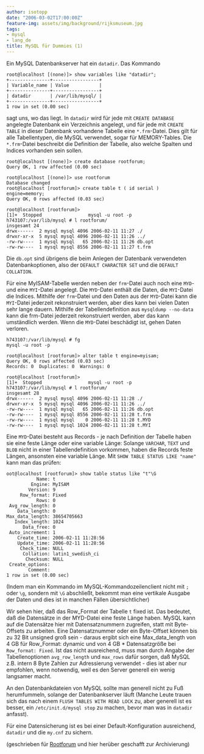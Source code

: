 ```yaml
---
author: isotopp
date: "2006-03-02T17:00:00Z"
feature-img: assets/img/background/rijksmuseum.jpg
tags:
- mysql
- lang_de
title: MySQL für Dummies (1)
---
```


Ein MySQL Datenbankserver hat ein `datadir`. Das Kommando

```console
root@localhost [(none)]> show variables like "datadir";
+---------------+-----------------+
| Variable_name | Value           |
+---------------+-----------------+
| datadir       | /var/lib/mysql/ |
+---------------+-----------------+
1 row in set (0.00 sec)
```

sagt uns, wo das liegt.
In `datadir` wird für jede mit `CREATE DATABASE` angelegte Datenbank ein Verzeichnis angelegt, und für jede mit `CREATE TABLE` in dieser Datenbank vorhandene Tabelle eine `*.frm`-Datei. 
Dies gilt für alle Tabellentypen, die MySQL verwendet, sogar für MEMORY-Tables. 
Die `*.frm`-Datei beschreibt die Definition der Tabelle, also welche Spalten und Indices vorhanden sein sollen.

```console
root@localhost [(none)]> create database rootforum;
Query OK, 1 row affected (0.00 sec)

root@localhost [(none)]> use rootforum
Database changed
root@localhost [rootforum]> create table t ( id serial ) engine=memory;
Query OK, 0 rows affected (0.03 sec)

root@localhost [rootforum]>
[1]+  Stopped                 mysql -u root -p
h743107:/var/lib/mysql # l rootforum/
insgesamt 24
drwx------  2 mysql mysql 4096 2006-02-11 11:27 ./
drwxr-xr-x  5 mysql mysql 4096 2006-02-11 11:26 ../
-rw-rw----  1 mysql mysql   65 2006-02-11 11:26 db.opt
-rw-rw----  1 mysql mysql 8556 2006-02-11 11:27 t.frm
```

Die `db.opt` sind übrigens die beim Anlegen der Datenbank verwendeten Datenbankoptionen, also der `DEFAULT CHARACTER SET` und die `DEFAULT COLLATION`.

Für eine MyISAM-Tabelle werden neben der `frm`-Datei auch noch eine `MYD`- und eine `MYI`-Datei angelegt.
Die `MYD`-Datei enthält die Daten, die `MYI`-Datei die Indices.
Mithilfe der `frm`-Datei und den Daten aus der `MYD`-Datei kann die `MYI`-Datei jederzeit rekonstruiert werden, aber dies kann bei vielen Daten sehr lange dauern.
Mithilfe der Tabellendefinition aus `mysqldump --no-data` kann die frm-Datei jederzeit rekonstruiert werden, aber das kann umständlich werden. 
Wenn die `MYD`-Datei beschädigt ist, gehen Daten verloren.

```console
h743107:/var/lib/mysql # fg
mysql -u root -p

root@localhost [rootforum]> alter table t engine=myisam;
Query OK, 0 rows affected (0.03 sec)
Records: 0  Duplicates: 0  Warnings: 0

root@localhost [rootforum]>
[1]+  Stopped                 mysql -u root -p
h743107:/var/lib/mysql # l rootforum/
insgesamt 28
drwx------  2 mysql mysql 4096 2006-02-11 11:28 ./
drwxr-xr-x  5 mysql mysql 4096 2006-02-11 11:26 ../
-rw-rw----  1 mysql mysql   65 2006-02-11 11:26 db.opt
-rw-rw----  1 mysql mysql 8556 2006-02-11 11:28 t.frm
-rw-rw----  1 mysql mysql    0 2006-02-11 11:28 t.MYD
-rw-rw----  1 mysql mysql 1024 2006-02-11 11:28 t.MYI
```

Eine `MYD`-Datei besteht aus Records - je nach Definition der Tabelle haben sie eine feste Länge oder eine variable Länge:
Solange `VARCHAR`, `TEXT` und `BLOB` nicht in einer Tabellendefinition vorkommen, haben die Records feste Längen, ansonsten eine variable Länge.
Mit `SHOW TABLE STATUS LIKE "name"` kann man das prüfen:

```console
oot@localhost [rootforum]> show table status like "t"\G
           Name: t
         Engine: MyISAM
        Version: 9
     Row_format: Fixed
           Rows: 0
 Avg_row_length: 0
    Data_length: 0
Max_data_length: 38654705663
   Index_length: 1024
      Data_free: 0
 Auto_increment: 1
    Create_time: 2006-02-11 11:28:56
    Update_time: 2006-02-11 11:28:56
     Check_time: NULL
      Collation: latin1_swedish_ci
       Checksum: NULL
 Create_options:
        Comment:
1 row in set (0.00 sec)
```

(Indem man ein Kommando im MySQL-Kommandozeilenclient nicht mit `;` oder `\g`, sondern mit `\G` abschließt, bekommt man eine vertikale Ausgabe der Daten und dies ist in manchen Fällen übersichtlicher)

Wir sehen hier, daß das Row_Format der Tabelle `t` fixed ist.
Das bedeutet, daß die Datensätze in der MYD-Datei eine feste Länge haben.
MySQL kann auf die Datensätze hier mit Datensatznummern zugreifen, statt mit Byte-Offsets zu arbeiten. 
Eine Datensatznummer oder ein Byte-Offset können bis zu 32 Bit unsigned groß sein - daraus ergibt sich eine Max_data_length von 4 GB für Row_Format:
dynamic und von 4 GB \* Datensatzgröße bei `Row_format: Fixed`.
Ist das nicht ausreichend, muss man durch Angabe der Tabellenoptionen `avg_row_length` und `max_rows` dafür sorgen, daß MySQL z.B. intern 8 Byte Zahlen zur Adressierung verwendet - dies ist aber nur empfohlen, wenn notwendig, weil es den Server generell ein wenig langsamer macht.

An den Datenbankdateien von MySQL sollte man generell nicht zu Fuß herumfummeln, solange der Datenbankserver läuft (Manche Leute trauen sich das nach einem `FLUSH TABLES WITH READ LOCK` zu, aber generell ist es besser, ein `/etc/init.d/mysql stop` zu machen, bevor man was in `datadir` anfasst).

Für eine Datensicherung ist es bei einer Default-Konfiguration ausreichend, `datadir` und die `my.cnf` zu sichern.

(geschrieben für 
[Rootforum](http://www.rootforum.de/forum/viewforum.php?f=23) 
und hier herüber geschafft zur Archivierung)

